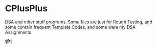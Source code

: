 # CPlusPlus
 DSA and other stuff programs. Some files are just for Rough Testing, and some contain frequent Template Codes, and some were my DSA Assignments

इति|
